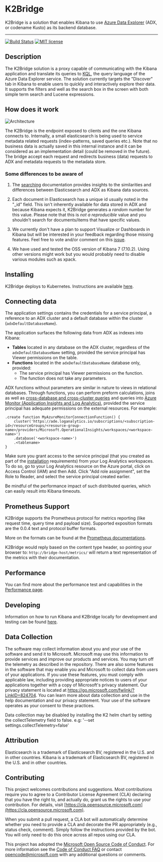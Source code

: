 # K2Bridge

K2Bridge is a solution that enables Kibana to use [Azure Data Explorer](https://azure.microsoft.com/en-us/services/data-explorer/) (ADX, or codename Kusto) as its backend database.

---

[![Build Status](https://dev.azure.com/csedevil/Kibana-kusto-bridge/_apis/build/status/K2bridge-Dev-CICD?branchName=master)](https://dev.azure.com/csedevil/Kibana-kusto-bridge/_build/latest?definitionId=169&branchName=master)
[![MIT license](https://img.shields.io/badge/license-MIT-brightgreen.svg)](http://opensource.org/licenses/MIT)

## Description

The K2Bridge solution is a proxy capable of communicating with the Kibana application and translate its queries to [KQL](https://docs.microsoft.com/en-us/azure/kusto/query/), the query language of the Azure Data Explorer service.
The solution currently targets the "Discover" tab in Kibana to enable users to quickly and interactively explore their data. It supports the filters and well as the search box in the screen with both simple term search and Lucene expressions.

## How does it work

![Architecture](./docs/images/architecture.png)

The K2Bridge is the endpoint exposed to clients and the one Kibana connects to. Internally, a small elasticsearch is being used to service metadata related requests (index-patterns, saved queries etc.). Note that no business data is actually saved in this internal instance and it can be considered as an implementation detail (could be removed in the future).
The bridge accept each request and redirects business (data) requests to ADX and metadata requests to the metadata store.

### Some differences to be aware of

1. The [searching](./docs/searching.md) documentation provides insights to the similarities and differences between Elasticsearch and ADX as Kibana data sources.

1. Each document in Elasticsearch has a unique id usually noted in the "_id" field. This isn't inherently available for data stored in ADX and because Kibana expects it,
K2Bridge generates a *random* number for this value. Please note that this is *not a reproducible* value and you shouldn't search for documents/items that have specific values.

1. We currently don't have a plan to support Visualize or Dashboards in Kibana but will be interested in your feedback regarding those missing features. Feel free to vote and/or comment on this [issue](../../issues/3).

1. We have used and tested the OSS version of Kibana 7 (7.10.2). Using other versions might work but you would probably need to disable various modules such as xpack.

## Installing

K2Bridge deploys to Kubernetes. Instructions are available [here](./docs/installation.md).

## Connecting data

The application settings contains the credentials for a service principal, a
reference to an ADX cluster and a default database within the cluster (`adxDefaultDatabaseName`).

The application surfaces the following data from ADX as indexes into Kibana:

* **Tables** located in any database on the ADX cluster, regardless of the `adxDefaultDatabaseName` setting, provided the service principal has Viewer permissions on the table.
* **Functions** located in the `adxDefaultDatabaseName` database only, provided:
  * The service principal has Viewer permissions on the function.
  * The function does not take any parameters.

ADX functions without parameters are similar in nature to views in relational databases.
Through functions, you can perform preform calculations, joins as well as [cross-database and cross-cluster queries](https://docs.microsoft.com/en-us/azure/kusto/query/cross-cluster-or-database-queries) and queries into [Azure Monitor (Application Insights and Log Analytics)](https://docs.microsoft.com/en-us/azure/data-explorer/query-monitor-data), provided the service principal has adequate permissions on the external resources.
For example:

```kql
.create function MyAzureMonitorConnectionFunction() {
    cluster('https://ade.loganalytics.io/subscriptions/<subscription-id>/resourceGroups/<resource-group-name>/providers/Microsoft.OperationalInsights/workspaces/<workspace-name>')
    .database('<workspace-name>')
    .<tablename>
}
```

Make sure you grant access to the service principal (that you created as part of the [installation](./docs/installation.md) requirements) from your Log Analytics workspaces.
To do so, go to your Log Analytics resource on the Azure portal, click on Access Control (IAM) and then Add. Click "Add role assignment", set the Role to Reader, and select the service principal created earlier.

Be mindful of the performance impact of such distributed queries, which can easily result into Kibana timeouts.

## Prometheus Support

K2Bridge supports the Prometheus protocol for metrics reporting (like request time, query time and payload size).
Supported exposition formats are the 0.0.4 text and protocol buffer formats.

More on the formats can be found at the [Prometheus documentations](https://prometheus.io/docs/instrumenting/exposition_formats/).

K2Bridge would reply based on the content type header, so pointing your browser to:
`http://bridge-host/metrics/` will return a text representation of the metrics with their documentation.

## Performance

You can find more about the performance test and capabilities in the [Performance page](/performance/Performance.md).

## Developing

Information on how to run Kibana and K2Bridge locally for development and testing can be found [here](./docs/development.md).

## Data Collection

The software may collect information about you and your use of the software and send it to Microsoft. Microsoft may use this information to provide services and improve our products and services. You may turn off the telemetry as described in the repository. There are also some features in the software that may enable you and Microsoft to collect data from users of your applications. If you use these features, you must comply with applicable law, including providing appropriate notices to users of your applications together with a copy of Microsoft's privacy statement. Our privacy statement is located at https://go.microsoft.com/fwlink/?LinkID=824704. You can learn more about data collection and use in the help documentation and our privacy statement. Your use of the software operates as your consent to these practices.

Data collection may be disabled by installing the K2 helm chart by setting the collectTelemetry field to false.
e.g: '--set settings.collectTelemetry=false'

## Attribution

Elasticsearch is a trademark of Elasticsearch BV, registered in the U.S. and in other countries.
Kibana is a trademark of Elasticsearch BV, registered in the U.S. and in other countries.

## Contributing

This project welcomes contributions and suggestions. Most contributions require you to agree to a Contributor License Agreement (CLA) declaring that you have the right to, and actually do, grant us the rights to use your contribution. For details, visit [https://cla.opensource.microsoft.com](https://cla.opensource.microsoft.com).

When you submit a pull request, a CLA bot will automatically determine whether you need to provide a CLA and decorate the PR appropriately (e.g., status check, comment). Simply follow the instructions provided by the bot. You will only need to do this once across all repos using our CLA.

This project has adopted the [Microsoft Open Source Code of Conduct](https://opensource.microsoft.com/codeofconduct/).
For more information see the [Code of Conduct FAQ](https://opensource.microsoft.com/codeofconduct/faq/) or contact [opencode@microsoft.com](mailto:opencode@microsoft.com) with any additional questions or comments.

